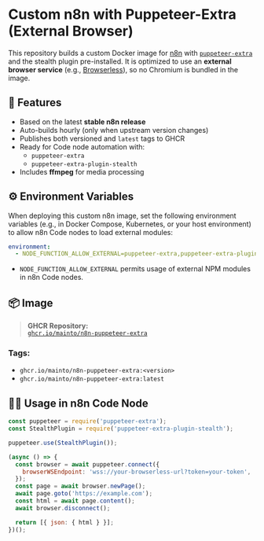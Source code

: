 # Custom n8n with Puppeteer-Extra (External Browser)

This repository builds a custom Docker image for [n8n](https://n8n.io) with [`puppeteer-extra`](https://github.com/berstend/puppeteer-extra) and the stealth plugin pre-installed. It is optimized to use an **external browser service** (e.g., [Browserless](https://www.browserless.io/)), so no Chromium is bundled in the image.

## 🔧 Features

- Based on the latest **stable n8n release**
- Auto-builds hourly (only when upstream version changes)
- Publishes both versioned and `latest` tags to GHCR
- Ready for Code node automation with:
  - `puppeteer-extra`
  - `puppeteer-extra-plugin-stealth`
- Includes **ffmpeg** for media processing

## ⚙️ Environment Variables

When deploying this custom n8n image, set the following environment variables (e.g., in Docker Compose, Kubernetes, or your host environment) to allow n8n Code nodes to load external modules:

```yaml
environment:
  - NODE_FUNCTION_ALLOW_EXTERNAL=puppeteer-extra,puppeteer-extra-plugin-stealth
```

* `NODE_FUNCTION_ALLOW_EXTERNAL` permits usage of external NPM modules in n8n Code nodes.


## 📦 Image

> **GHCR Repository:**  
> [`ghcr.io/mainto/n8n-puppeteer-extra`](https://ghcr.io/mainto/n8n-puppeteer-extra)

### Tags:

- `ghcr.io/mainto/n8n-puppeteer-extra:<version>`
- `ghcr.io/mainto/n8n-puppeteer-extra:latest`

## 🧑‍💻 Usage in n8n Code Node

```javascript
const puppeteer = require('puppeteer-extra');
const StealthPlugin = require('puppeteer-extra-plugin-stealth');

puppeteer.use(StealthPlugin());

(async () => {
  const browser = await puppeteer.connect({
    browserWSEndpoint: 'wss://your-browserless-url?token=your-token',
  });
  const page = await browser.newPage();
  await page.goto('https://example.com');
  const html = await page.content();
  await browser.disconnect();

  return [{ json: { html } }];
})();
